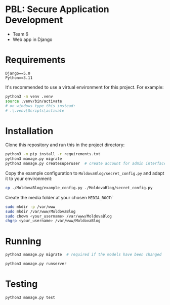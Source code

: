 # PBL: Secure Application Development

- Team 6
- Web app in Django

# Requirements

    Django==5.0
    Python==3.11

It's recommended to use a virtual environment for this project. For example:
``` sh
python3 -m venv .venv
source .venv/bin/activate
# on windows type this instead:
# .\.venv\Scripts\activate
```

# Installation

Clone this repository and run this in the project directory:
``` sh
python3 -m pip install -r requirements.txt
python3 manage.py migrate
python3 manage.py createsuperuser  # create account for admin interface 
```

Copy the example configuration to `MoldovaBlog/secret_config.py` and adapt it to your environment:

``` sh
cp ./MoldovaBlog/example_config.py ./MoldovaBlog/secret_config.py 
```

Create the media folder at your chosen `MEDIA_ROOT`:`

``` sh
sudo mkdir -p /var/www
sudo mkdir /var/www/MoldovaBlog
sudo chown <your_username> /var/www/MoldovaBlog
chgrp <your_username> /var/www/MoldovaBlog
```

# Running

``` sh
python3 manage.py migrate  # required if the models have been changed

python3 manage.py runserver
```

# Testing

``` sh
python3 manage.py test
```
